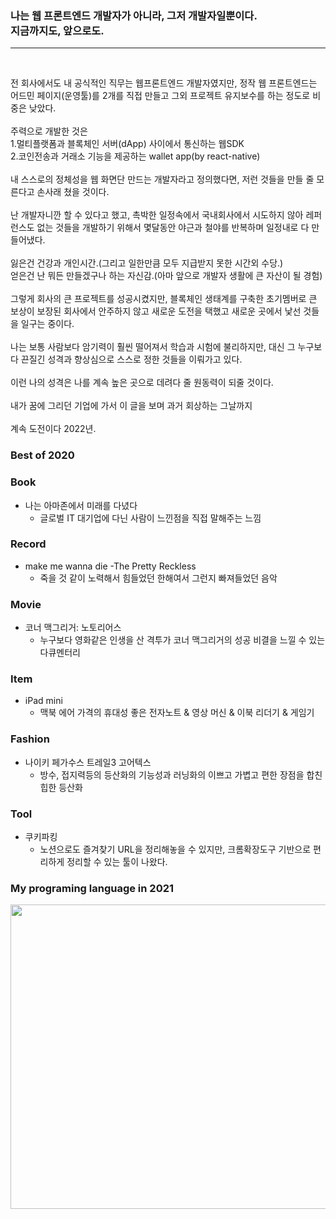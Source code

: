 ### 나는 웹 프론트엔드 개발자가 아니라, 그저 개발자일뿐이다. <br>지금까지도, 앞으로도.
<hr><br>

전 회사에서도 내 공식적인 직무는 웹프론트엔드 개발자였지만, 정작 웹 프론트엔드는 어드민 페이지(운영툴)를 2개를 직접 만들고 그외 프로젝트 유지보수를 하는 정도로 비중은 낮았다.<br />
<br />
주력으로 개발한 것은<br />
1.멀티플랫폼과 블록체인 서버(dApp) 사이에서 통신하는 웹SDK<br />
2.코인전송과 거래소 기능을 제공하는 wallet app(by react-native)<br />
<br />
내 스스로의 정체성을 웹 화면단 만드는 개발자라고 정의했다면, 저런 것들을 만들 줄 모른다고 손사래 쳤을 것이다.<br />
<br />
난 개발자니깐 할 수 있다고 했고, 촉박한 일정속에서 국내회사에서 시도하지 않아 레퍼런스도 없는 것들을 개발하기 위해서 몇달동안 야근과 철야를 반복하며 일정내로 다 만들어냈다.<br />
<br />
잃은건 건강과 개인시간.(그리고 일한만큼 모두 지급받지 못한 시간외 수당.)<br />
얻은건 난 뭐든 만들겠구나 하는 자신감.(아마 앞으로 개발자 생활에 큰 자산이 될 경험)<br />
<br />
그렇게 회사의 큰 프로젝트를 성공시켰지만, 블록체인 생태계를 구축한 초기멤버로 큰 보상이 보장된 회사에서 안주하지 않고 새로운 도전을 택했고 새로운 곳에서 낯선 것들을 일구는 중이다.<br />
<br />
나는 보통 사람보다 암기력이 훨씬 떨어져서 학습과 시험에 불리하지만, 대신 그 누구보다 끈질긴 성격과 향상심으로 스스로 정한 것들을 이뤄가고 있다.<br />
<br />
이런 나의 성격은 나를 계속 높은 곳으로 데려다 줄 원동력이 되줄 것이다.<br />
<br />
내가 꿈에 그리던 기업에 가서 이 글을 보며 과거 회상하는 그날까지<br />
<br />
계속 도전이다 2022년.


### Best of 2020

### Book 
- 나는 아마존에서 미래를 다녔다
  - 글로벌 IT 대기업에 다닌 사람이 느낀점을 직접 말해주는 느낌

### Record
- make me wanna die -The Pretty Reckless
  - 죽을 것 같이 노력해서 힘들었던 한해여서 그런지 빠져들었던 음악

### Movie
- 코너 맥그리거: 노토리어스
  - 누구보다 영화같은 인생을 산 격투가 코너 맥그리거의 성공 비결을 느낄 수 있는 다큐멘터리

### Item
- iPad mini
  - 맥북 에어 가격의 휴대성 좋은 전자노트 & 영상 머신 & 이북 리더기 & 게임기

### Fashion
- 나이키 페가수스 트레일3 고어텍스
  - 방수, 접지력등의 등산화의 기능성과 러닝화의 이쁘고 가볍고 편한 장점을 합친 힙한 등산화

### Tool
- 쿠키파킹
  - 노션으로도 즐겨찾기 URL을 정리해놓을 수 있지만, 크롬확장도구 기반으로 편리하게 정리할 수 있는 툴이 나왔다.

### My programing language in 2021

<img src="https://wakatime.com/share/@5e5d5b41-4635-4edc-9465-b12a83b5d456/ae749fea-640a-481b-a589-a121206b1e02.png" width="650" height="487" />

